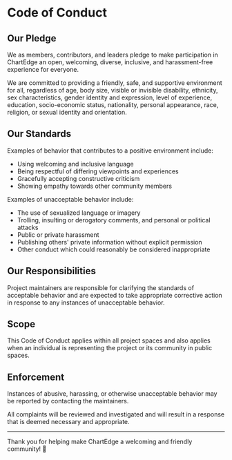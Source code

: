 

# Code of Conduct

## Our Pledge

We as members, contributors, and leaders pledge to make participation in ChartEdge an open, welcoming, diverse, inclusive, and harassment-free experience for everyone.

We are committed to providing a friendly, safe, and supportive environment for all, regardless of age, body size, visible or invisible disability, ethnicity, sex characteristics, gender identity and expression, level of experience, education, socio-economic status, nationality, personal appearance, race, religion, or sexual identity and orientation.

## Our Standards

Examples of behavior that contributes to a positive environment include:

- Using welcoming and inclusive language
- Being respectful of differing viewpoints and experiences
- Gracefully accepting constructive criticism
- Showing empathy towards other community members

Examples of unacceptable behavior include:

- The use of sexualized language or imagery
- Trolling, insulting or derogatory comments, and personal or political attacks
- Public or private harassment
- Publishing others' private information without explicit permission
- Other conduct which could reasonably be considered inappropriate

## Our Responsibilities

Project maintainers are responsible for clarifying the standards of acceptable behavior and are expected to take appropriate corrective action in response to any instances of unacceptable behavior.

## Scope

This Code of Conduct applies within all project spaces and also applies when an individual is representing the project or its community in public spaces.

## Enforcement

Instances of abusive, harassing, or otherwise unacceptable behavior may be reported by contacting the maintainers.

All complaints will be reviewed and investigated and will result in a response that is deemed necessary and appropriate.

---

Thank you for helping make ChartEdge a welcoming and friendly community! 🤝